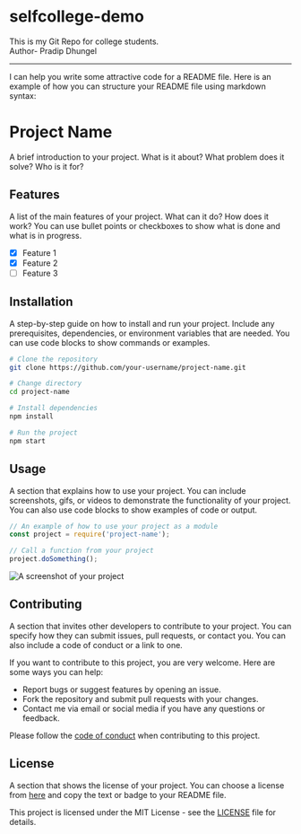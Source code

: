# selfcollege-demo
This is my Git Repo for college students.<br>
Author- Pradip Dhungel
<br><hr>
I can help you write some attractive code for a README file. Here is an example of how you can structure your README file using markdown syntax:

# Project Name
A brief introduction to your project. What is it about? What problem does it solve? Who is it for?

## Features
A list of the main features of your project. What can it do? How does it work? You can use bullet points or checkboxes to show what is done and what is in progress.

- [x] Feature 1
- [x] Feature 2
- [ ] Feature 3

## Installation
A step-by-step guide on how to install and run your project. Include any prerequisites, dependencies, or environment variables that are needed. You can use code blocks to show commands or examples.

```bash
# Clone the repository
git clone https://github.com/your-username/project-name.git

# Change directory
cd project-name

# Install dependencies
npm install

# Run the project
npm start
```

## Usage
A section that explains how to use your project. You can include screenshots, gifs, or videos to demonstrate the functionality of your project. You can also use code blocks to show examples of code or output.

```javascript
// An example of how to use your project as a module
const project = require('project-name');

// Call a function from your project
project.doSomething();
```

![A screenshot of your project](^1^)

## Contributing
A section that invites other developers to contribute to your project. You can specify how they can submit issues, pull requests, or contact you. You can also include a code of conduct or a link to one.

If you want to contribute to this project, you are very welcome. Here are some ways you can help:

- Report bugs or suggest features by opening an issue.
- Fork the repository and submit pull requests with your changes.
- Contact me via email or social media if you have any questions or feedback.

Please follow the [code of conduct](^2^) when contributing to this project.

## License
A section that shows the license of your project. You can choose a license from [here](^3^) and copy the text or badge to your README file.

This project is licensed under the MIT License - see the [LICENSE](^4^) file for details.


